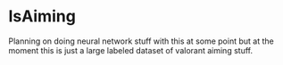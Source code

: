 # IsAiming

Planning on doing neural network stuff with this at some point but at the moment this is just a large labeled dataset of valorant aiming stuff.
